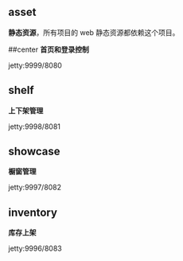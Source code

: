 ## asset
**静态资源**，所有项目的 web 静态资源都依赖这个项目。

##center
**首页和登录控制**

jetty:9999/8080

## shelf
**上下架管理**

jetty:9998/8081

## showcase
**橱窗管理**

jetty:9997/8082

## inventory
**库存上架**

jetty:9996/8083
